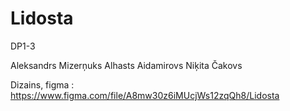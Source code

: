# Lidosta

DP1-3

Aleksandrs Mizerņuks
Alhasts Aidamirovs
Niķita Čakovs

Dizains, figma : https://www.figma.com/file/A8mw30z6iMUcjWs12zqQh8/Lidosta
